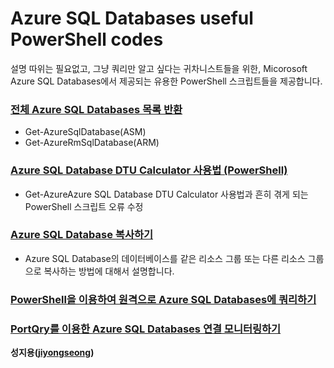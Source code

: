 # Azure SQL Databases useful PowerShell codes

설명 따위는 필요없고, 그냥 쿼리만 알고 싶다는 귀차니스트들을 위한, Micorosoft Azure SQL Databases에서 제공되는 유용한 PowerShell 스크립트들을 제공합니다.

### [전체 Azure SQL Databases 목록 반환](https://github.com/jiyongseong/AzurePaaSHol/tree/master/azure_sql/powershell/list_all_sql_db)

  - Get-AzureSqlDatabase(ASM)
  - Get-AzureRmSqlDatabase(ARM)

### [Azure SQL Database DTU Calculator 사용법 (PowerShell)](https://github.com/jiyongseong/AzurePaaSHol/tree/master/azure_sql/powershell/howto-dtucalculator)

  - Get-AzureAzure SQL Database DTU Calculator 사용법과 흔히 겪게 되는 PowerShell 스크립트 오류 수정

### [Azure SQL Database 복사하기](https://github.com/jiyongseong/AzurePaaSHol/tree/master/azure_sql/powershell/copy-azure-sql-db-to-another-rg)

  - Azure SQL Database의 데이터베이스를 같은 리소스 그룹 또는 다른 리소스 그룹으로 복사하는 방법에 대해서 설명합니다.

### [PowerShell을 이용하여 원격으로 Azure SQL Databases에 쿼리하기](https://github.com/jiyongseong/AzurePaaSHol/tree/master/azure_sql/powershell/invoking_sql_using_ps)
### [PortQry를 이용한 Azure SQL Databases 연결 모니터링하기](https://github.com/jiyongseong/AzurePaaSHol/tree/master/azure_sql/powershell/check_availability)


**성지용([jiyongseong](https://github.com/jiyongseong))**
